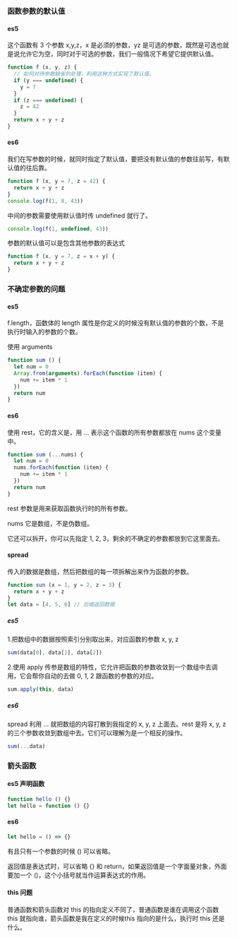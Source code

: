 ### 函数参数的默认值

#### es5

这个函数有 3 个参数 x,y,z，x 是必须的参数，yz 是可选的参数，既然是可选也就是说允许它为空，同时对于可选的参数，我们一般情况下希望它提供默认值。

```js
function f (x, y, z) {
  // 如何对待参数缺省的处理，利用这种方式实现了默认值。
  if (y === undefined) {
    y = 7
  }
  if (z === undefined) {
    z = 42
  }
  return x + y + z
}
```

#### es6

我们在写参数的时候，就同时指定了默认值，要把没有默认值的参数往前写，有默认值的往后靠。

```js
function f (x, y = 7, z = 42) {
  return x + y + z
}
console.log(f(1, 8, 43))
```

中间的参数需要使用默认值时传 undefined 就行了。

```js
console.log(f(1, undefined, 43))
```

参数的默认值可以是包含其他参数的表达式

```js
function f (x, y = 7, z = x + y) {
  return x + y + z
}
```



### 不确定参数的问题

#### es5

f.length，函数体的 length 属性是你定义的时候没有默认值的参数的个数，不是执行时输入的参数的个数。

使用 arguments 

```js
function sum () {
  let num = 0
  Array.from(arguments).forEach(function (item) {
    num += item * 1
  })
  return num
}
```

#### es6

使用 rest，它的含义是，用 ... 表示这个函数的所有参数都放在 nums 这个变量中。

```js
function sum (...nums) {
  let num = 0
  nums.forEach(function (item) {
    num += item * 1
  })
  return num
}
```

rest 参数是用来获取函数执行时的所有参数。

nums 它是数组，不是伪数组。

它还可以拆开，你可以先指定 1, 2, 3，剩余的不确定的参数都放到它这里面去。

#### spread

传入的数据是数组，然后把数组的每一项拆解出来作为函数的参数。

```js
function sun (x = 1, y = 2, z = 3) {
  return x + y + z
}
let data = [4, 5, 6] // 后端返回数据
```

##### es5

1.把数组中的数据按照索引分别取出来，对应函数的参数 x, y, z

```js
sum(data[0], data[1], data[2])
```

2.使用 apply 传参是数组的特性，它允许把函数的参数收敛到一个数组中去调用，它会帮你自动的去做 0, 1, 2 跟函数的参数的对应。

```js
sum.apply(this, data)
```

##### es6

spread 利用 ... 就把数组的内容打散到我指定的 x, y, z 上面去。rest 是将 x, y, z 的三个参数收敛到数组中去。它们可以理解为是一个相反的操作。

```js
sum(...data)
```



### 箭头函数

#### es5 声明函数

```js
function hello () {}
let hello = function () {}
```

#### es6 

```js
let hello = () => {}
```

有且只有一个参数的时候 () 可以省略。

返回值是表达式时，可以省略 {} 和 return，如果返回值是一个字面量对象，外面要加一个 ()，这个小括号就当作运算表达式的作用。

#### this 问题

普通函数和箭头函数对 this 的指向定义不同了，普通函数是谁在调用这个函数 this 就指向谁，箭头函数是我在定义的时候this 指向的是什么，执行时 this 还是什么。